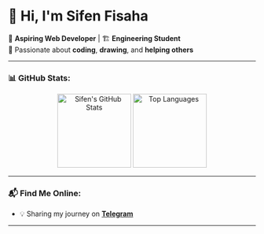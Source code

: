 # 👋 Hi, I'm **Sifen Fisaha**  

🌟 **Aspiring Web Developer** | 🏗️ **Engineering Student**  
🎨 Passionate about **coding**, **drawing**, and **helping others**  

---

### 📊 **GitHub Stats:**  
<div align="center">
  <img src="https://github-readme-stats.vercel.app/api?username=sifanfiseha&show_icons=true&theme=radical" height="150" alt="Sifen's GitHub Stats" />  
  <img src="https://github-readme-stats.vercel.app/api/top-langs/?username=SifanFiseha&layout=compact&theme=radical" height="150" alt="Top Languages" />
</div>

---

### 📬 **Find Me Online:**  
- 💡 Sharing my journey on [**Telegram**](https://t.me/sifendev)  
---
